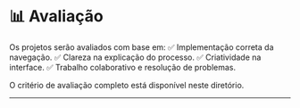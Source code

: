 # 📊 Avaliação
Os projetos serão avaliados com base em:
✅ Implementação correta da navegação.
✅ Clareza na explicação do processo.
✅ Criatividade na interface.
✅ Trabalho colaborativo e resolução de problemas.

O critério de avaliação completo está disponível neste diretório.

---